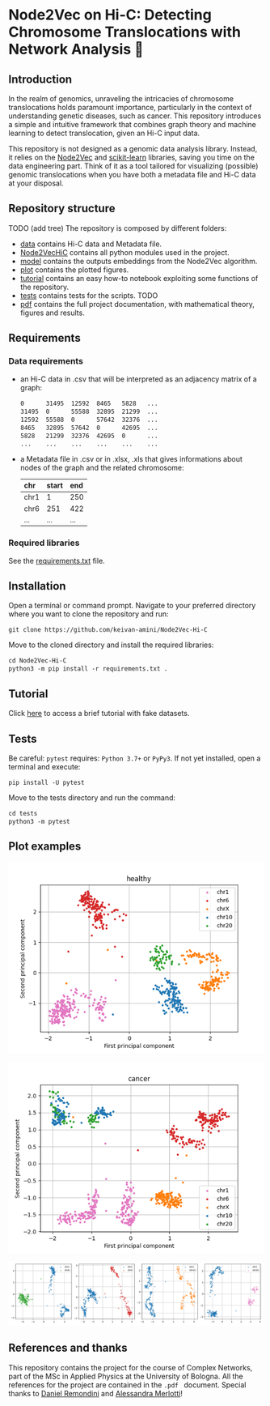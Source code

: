 # Node2Vec on Hi-C: Detecting Chromosome Translocations with Network Analysis 🧬
## Introduction
In the realm of genomics, unraveling the intricacies of chromosome translocations holds paramount importance, particularly in the context of understanding genetic diseases, such as cancer. This repository introduces a simple and intuitive framework that combines graph theory and machine learning to detect translocation, given an Hi-C input data.

This repository is not designed as a genomic data analysis library. Instead, it relies on the [Node2Vec](https://github.com/eliorc/node2vec) and [scikit-learn](https://scikit-learn.org/stable/) libraries, saving you time on the data engineering part. Think of it as a tool tailored for visualizing (possible) genomic translocations when you have both a metadata file and Hi-C data at your disposal.

## Repository structure
TODO (add tree)
The repository is composed by different folders:
* [data](https://github.com/keivan-amini/Node2Vec-Hi-C/tree/main/data) contains Hi-C data and Metadata file.
* [Node2VecHiC](https://github.com/keivan-amini/Node2Vec-Hi-C/tree/main/Node2VecHiC) contains all python modules used in the project.
* [model](https://github.com/keivan-amini/Node2Vec-Hi-C/tree/main/model) contains the outputs embeddings from the Node2Vec algorithm.
* [plot](https://github.com/keivan-amini/Node2Vec-Hi-C/tree/main/plot) contains the plotted figures.
* [tutorial](https://github.com/keivan-amini/Node2Vec-Hi-C/tree/main/tutorial) contains an easy how-to notebook exploiting some functions of the repository.
* [tests](https://github.com/keivan-amini/Node2Vec-Hi-C/tree/main/tests) contains tests for the scripts. TODO
* [pdf](https://github.com/keivan-amini/Node2Vec-Hi-C/tree/main/pdf) contains the full project documentation, with mathematical theory, figures and results.


## Requirements
### Data requirements
* an Hi-C data in .csv that will be interpreted as an adjacency matrix of a graph:

      0      31495  12592  8465   5828   ...
      31495  0      55588  32895  21299  ...
      12592  55588  0      57642  32376  ...
      8465   32895  57642  0      42695  ...
      5828   21299  32376  42695  0      ...
      ...    ...    ...    ...    ...    ...


* a Metadata file in .csv or in .xlsx, .xls that gives informations about nodes of the graph and the related chromosome:

    |   chr |   start |   end |
    |-------|---------|-------|
    |  chr1 |       1 |   250 |
    |  chr6 |     251 |   422 |
    |   ... |     ... |   ... |

### Required libraries
See the [requirements.txt](https://github.com/keivan-amini/Node2Vec-Hi-C/blob/main/requirements.txt) file.

## Installation
Open a terminal or command prompt. Navigate to your preferred directory where you want to clone the repository and run:
```
git clone https://github.com/keivan-amini/Node2Vec-Hi-C
```
Move to the cloned directory and install the required libraries:
```
cd Node2Vec-Hi-C
python3 -m pip install -r requirements.txt .
```

## Tutorial
Click [here](https://github.com/keivan-amini/Node2VecHiC/blob/main/tutorial/notebook.ipynb) to access a brief tutorial with fake datasets.

## Tests
Be careful: `pytest` requires: `Python 3.7+` or `PyPy3`. If not yet installed, open a terminal and execute:
```
pip install -U pytest
```
Move to the tests directory and run the command:
```
cd tests
python3 -m pytest
```
## Plot examples
<p align="center">
  <img src="https://github.com/keivan-amini/Node2VecHiC/blob/main/plot/pca_chromosome_healthy.png" align="centre"   alt="map"/>
</p>
<p align="center">
  <img src="https://github.com/keivan-amini/Node2VecHiC/blob/main/plot/pca_chromosome_cancer.png" align="centre"   alt="map"/>
</p>
<p align="center">
  <img src="https://github.com/keivan-amini/Node2VecHiC/blob/main/plot/cancer_hic_chr1.png" align="centre"   alt="map"/>
</p>

## References and thanks
This repository contains the project for the course of Complex Networks, part of the MSc in Applied Physics at the University of Bologna. All the references for the project are contained in the  `.pdf ` document. Special thanks to [Daniel Remondini](https://www.unibo.it/sitoweb/daniel.remondini) and [Alessandra Merlotti](https://www.unibo.it/sitoweb/alessandra.merlotti2)!
